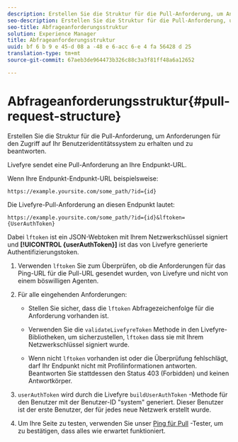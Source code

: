 ```yaml
---
description: Erstellen Sie die Struktur für die Pull-Anforderung, um Anforderungen für den Zugriff auf Ihr Benutzeridentitätssystem zu erhalten und zu beantworten.
seo-description: Erstellen Sie die Struktur für die Pull-Anforderung, um Anforderungen für den Zugriff auf Ihr Benutzeridentitätssystem zu erhalten und zu beantworten.
seo-title: Abfrageanforderungsstruktur
solution: Experience Manager
title: Abfrageanforderungsstruktur
uuid: bf 6 b 9 e 45-d 08 a -48 e 6-acc 6-e 4 fa 56428 d 25
translation-type: tm+mt
source-git-commit: 67aeb3de964473b326c88c3a3f81ff48a6a12652

---
```



# Abfrageanforderungsstruktur{#pull-request-structure}

Erstellen Sie die Struktur für die Pull-Anforderung, um Anforderungen für den Zugriff auf Ihr Benutzeridentitätssystem zu erhalten und zu beantworten.

Livefyre sendet eine Pull-Anforderung an Ihre Endpunkt-URL.

Wenn Ihre Endpunkt-Endpunkt-URL beispielsweise:

```
https://example.yoursite.com/some_path/?id={id}
```

Die Livefyre-Pull-Anforderung an diesen Endpunkt lautet:

```
https://example.yoursite.com/some_path/?id={id}&lftoken={UserAuthToken}
```

Dabei `lftoken` ist ein JSON-Webtoken mit Ihrem Netzwerkschlüssel signiert und **[!UICONTROL {userAuthToken}]** ist das von Livefyre generierte Authentifizierungstoken.

1. Verwenden `lftoken` Sie zum Überprüfen, ob die Anforderungen für das Ping-URL für die Pull-URL gesendet wurden, von Livefyre und nicht von einem böswilligen Agenten.
1. Für alle eingehenden Anforderungen:

   * Stellen Sie sicher, dass die `lftoken` Abfragezeichenfolge für die Anforderung vorhanden ist.
   * Verwenden Sie die `validateLivefyreToken` Methode in den Livefyre-Bibliotheken, um sicherzustellen, `lftoken` dass sie mit Ihrem Netzwerkschlüssel signiert wurde.

   * Wenn nicht `lftoken` vorhanden ist oder die Überprüfung fehlschlägt, darf Ihr Endpunkt nicht mit Profilinformationen antworten. Beantworten Sie stattdessen den Status 403 (Forbidden) und keinen Antwortkörper.

1. `userAuthToken` wird durch die Livefyre `buildUserAuthToken` -Methode für den Benutzer mit der Benutzer-ID &quot;system&quot; generiert. Dieser Benutzer ist der erste Benutzer, der für jedes neue Netzwerk erstellt wurde.
1. Um Ihre Seite zu testen, verwenden Sie unser [Ping für Pull](https://livefyre-p4p-wizard.herokuapp.com/home) -Tester, um zu bestätigen, dass alles wie erwartet funktioniert.
